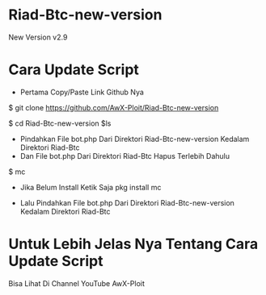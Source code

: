 # Riad-Btc-new-version

 New Version v2.9

# Cara Update Script
- Pertama Copy/Paste Link Github Nya

$ git clone https://github.com/AwX-Ploit/Riad-Btc-new-version

$ cd Riad-Btc-new-version
$ls

- Pindahkan File bot.php Dari Direktori Riad-Btc-new-version
Kedalam Direktori Riad-Btc 
- Dan File bot.php Dari Direktori Riad-Btc Hapus Terlebih Dahulu

$ mc
- Jika Belum Install Ketik Saja pkg install mc

- Lalu Pindahkan File bot.php Dari Direktori Riad-Btc-new-version
Kedalam Direktori Riad-Btc


# Untuk Lebih Jelas Nya Tentang Cara Update Script 
Bisa Lihat Di Channel YouTube AwX-Ploit
